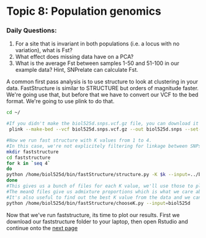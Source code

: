 # Topic 8: Population genomics

### Daily Questions:
1. For a site that is invariant in both populations (i.e. a locus with no variation), what is Fst?
2. What effect does missing data have on a PCA?
3. What is the average Fst between samples 1-50 and 51-100 in our example data? Hint, SNPrelate can calculate Fst.

A common first pass analysis is to use structure to look at clustering in your data. FastStructure is similar to STRUCTURE but orders of magnitude faster. We're going use that, but before that we have to convert our VCF to the bed format. We're going to use plink to do that.

```bash
cd ~/

#If you didn't make the biol525d.snps.vcf.gz file, you can download it from this github page. 
 plink --make-bed --vcf biol525d.snps.vcf.gz --out biol525d.snps --set-missing-var-ids @:# --double-id --allow-extra-chr

#Now we run fast structure with K values from 1 to 4.
#In this case, we're not explicitely filtering for linkage between SNPs (which you should), although subsetting to 10% of sites helps that somewhat.
mkdir faststructure
cd faststructure
for k in `seq 4`
do
python /home/biol525d/bin/fastStructure/structure.py -K $k --input=../biol525d.snps --output=biol525d
done
#This gives us a bunch of files for each K value, we'll use those to plot.
#The meanQ files give us admixture proportions which is what we care about.
#It's also useful to find out the best K value from the data and we can do that using faststructure
python /home/biol525d/bin/fastStructure/chooseK.py --input=biol525d
```
Now that we've run faststructure, its time to plot our results. First we download our faststructure folder to your laptop, then open Rstudio and continue onto the [next page](https://github.com/owensgl/biol525D/blob/master/Topic_8-9/plotting_structure.md)

